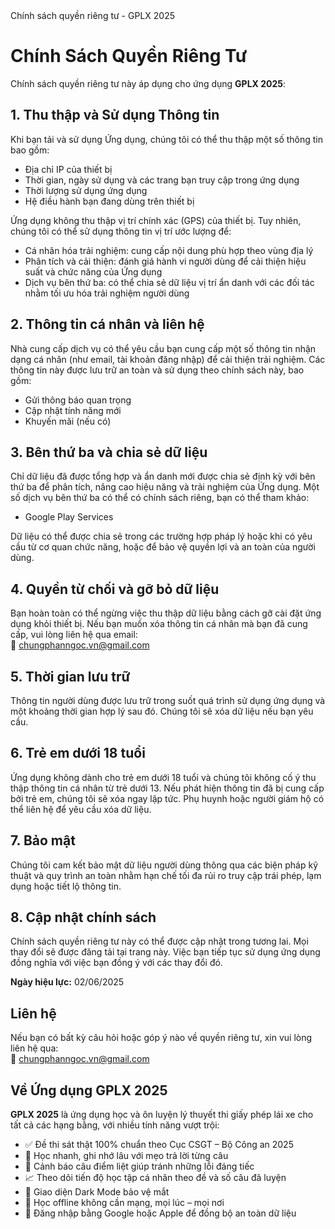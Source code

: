<!DOCTYPE html>
<html lang="vi">
<head>
  <meta charset="UTF-8">
  Chính sách quyền riêng tư - GPLX 2025
</head>
<body>
  <h1>Chính Sách Quyền Riêng Tư</h1>
  <p>Chính sách quyền riêng tư này áp dụng cho ứng dụng <strong>GPLX 2025</strong>:</p>

  <h2>1. Thu thập và Sử dụng Thông tin</h2>
  <p>Khi bạn tải và sử dụng Ứng dụng, chúng tôi có thể thu thập một số thông tin bao gồm:</p>
  <ul>
    <li>Địa chỉ IP của thiết bị</li>
    <li>Thời gian, ngày sử dụng và các trang bạn truy cập trong ứng dụng</li>
    <li>Thời lượng sử dụng ứng dụng</li>
    <li>Hệ điều hành bạn đang dùng trên thiết bị</li>
  </ul>
  <p>Ứng dụng không thu thập vị trí chính xác (GPS) của thiết bị. Tuy nhiên, chúng tôi có thể sử dụng thông tin vị trí ước lượng để:</p>
  <ul>
    <li>Cá nhân hóa trải nghiệm: cung cấp nội dung phù hợp theo vùng địa lý</li>
    <li>Phân tích và cải thiện: đánh giá hành vi người dùng để cải thiện hiệu suất và chức năng của Ứng dụng</li>
    <li>Dịch vụ bên thứ ba: có thể chia sẻ dữ liệu vị trí ẩn danh với các đối tác nhằm tối ưu hóa trải nghiệm người dùng</li>
  </ul>

  <h2>2. Thông tin cá nhân và liên hệ</h2>
  <p>Nhà cung cấp dịch vụ có thể yêu cầu bạn cung cấp một số thông tin nhận dạng cá nhân (như email, tài khoản đăng nhập) để cải thiện trải nghiệm. Các thông tin này được lưu trữ an toàn và sử dụng theo chính sách này, bao gồm:</p>
  <ul>
    <li>Gửi thông báo quan trọng</li>
    <li>Cập nhật tính năng mới</li>
    <li>Khuyến mãi (nếu có)</li>
  </ul>

  <h2>3. Bên thứ ba và chia sẻ dữ liệu</h2>
  <p>Chỉ dữ liệu đã được tổng hợp và ẩn danh mới được chia sẻ định kỳ với bên thứ ba để phân tích, nâng cao hiệu năng và trải nghiệm của Ứng dụng. Một số dịch vụ bên thứ ba có thể có chính sách riêng, bạn có thể tham khảo:</p>
  <ul>
    <li>Google Play Services</li>
  </ul>
  <p>Dữ liệu có thể được chia sẻ trong các trường hợp pháp lý hoặc khi có yêu cầu từ cơ quan chức năng, hoặc để bảo vệ quyền lợi và an toàn của người dùng.</p>

  <h2>4. Quyền từ chối và gỡ bỏ dữ liệu</h2>
  <p>Bạn hoàn toàn có thể ngừng việc thu thập dữ liệu bằng cách gỡ cài đặt ứng dụng khỏi thiết bị. Nếu bạn muốn xóa thông tin cá nhân mà bạn đã cung cấp, vui lòng liên hệ qua email:<br>
  📩 <a href="mailto:chungphanngoc.vn@gmail.com">chungphanngoc.vn@gmail.com</a></p>

  <h2>5. Thời gian lưu trữ</h2>
  <p>Thông tin người dùng được lưu trữ trong suốt quá trình sử dụng ứng dụng và một khoảng thời gian hợp lý sau đó. Chúng tôi sẽ xóa dữ liệu nếu bạn yêu cầu.</p>

  <h2>6. Trẻ em dưới 18 tuổi</h2>
  <p>Ứng dụng không dành cho trẻ em dưới 18 tuổi và chúng tôi không cố ý thu thập thông tin cá nhân từ trẻ dưới 13. Nếu phát hiện thông tin đã bị cung cấp bởi trẻ em, chúng tôi sẽ xóa ngay lập tức. Phụ huynh hoặc người giám hộ có thể liên hệ để yêu cầu xóa dữ liệu.</p>

  <h2>7. Bảo mật</h2>
  <p>Chúng tôi cam kết bảo mật dữ liệu người dùng thông qua các biện pháp kỹ thuật và quy trình an toàn nhằm hạn chế tối đa rủi ro truy cập trái phép, lạm dụng hoặc tiết lộ thông tin.</p>

  <h2>8. Cập nhật chính sách</h2>
  <p>Chính sách quyền riêng tư này có thể được cập nhật trong tương lai. Mọi thay đổi sẽ được đăng tải tại trang này. Việc bạn tiếp tục sử dụng ứng dụng đồng nghĩa với việc bạn đồng ý với các thay đổi đó.</p>

  <p><strong>Ngày hiệu lực:</strong> 02/06/2025</p>

  <h2>Liên hệ</h2>
  <p>Nếu bạn có bất kỳ câu hỏi hoặc góp ý nào về quyền riêng tư, xin vui lòng liên hệ qua:<br>
  📧 <a href="mailto:chungphanngoc.vn@gmail.com">chungphanngoc.vn@gmail.com</a></p>

  <h2>Về Ứng dụng GPLX 2025</h2>
  <p><strong>GPLX 2025</strong> là ứng dụng học và ôn luyện lý thuyết thi giấy phép lái xe cho tất cả các hạng bằng, với nhiều tính năng vượt trội:</p>
  <ul>
    <li>✅ Đề thi sát thật 100% chuẩn theo Cục CSGT – Bộ Công an 2025</li>
    <li>🧠 Học nhanh, ghi nhớ lâu với mẹo trả lời từng câu</li>
    <li>🚨 Cảnh báo câu điểm liệt giúp tránh những lỗi đáng tiếc</li>
    <li>📈 Theo dõi tiến độ học tập cá nhân theo đề và số câu đã luyện</li>
    <li>🌙 Giao diện Dark Mode bảo vệ mắt</li>
    <li>📶 Học offline không cần mạng, mọi lúc – mọi nơi</li>
    <li>🔐 Đăng nhập bằng Google hoặc Apple để đồng bộ an toàn dữ liệu</li>
  </ul>
</body>
</html>
